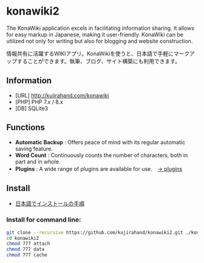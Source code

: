 konawiki2
=========

The KonaWiki application excels in facilitating information sharing. It allows for easy markup in Japanese, making it user-friendly. KonaWiki can be utilized not only for writing but also for blogging and website construction.

情報共有に活躍するWIKIアプリ。KonaWikiを使うと、日本語で手軽にマークアップすることができます。執筆、ブログ、サイト構築にも利用できます。

## Information

- [URL] http://kujirahand.com/konawiki
- [PHP] PHP 7.x / 8.x
- [DB]  SQLite3

## Functions

- **Automatic Backup** : Offers peace of mind with its regular automatic saving feature.
- **Word Count** : Continuously counts the number of characters, both in part and in whole.
- **Plugins** : A wide range of plugins are available for use.　[→ plugins](kona-engine/plugins/)

## Install

- [日本語でインストールの手順](https://kujirahand.com/konawiki/index.php?%E3%82%A4%E3%83%B3%E3%82%B9%E3%83%88%E3%83%BC%E3%83%AB%E3%81%AB%E3%81%A4%E3%81%84%E3%81%A6)

### Install for command line:

```sh
git clone --recursive https://github.com/kujirahand/konawiki2.git ./konawiki2
cd konawiki2
chmod 777 attach
chmod 777 data
chmod 777 cache
```


